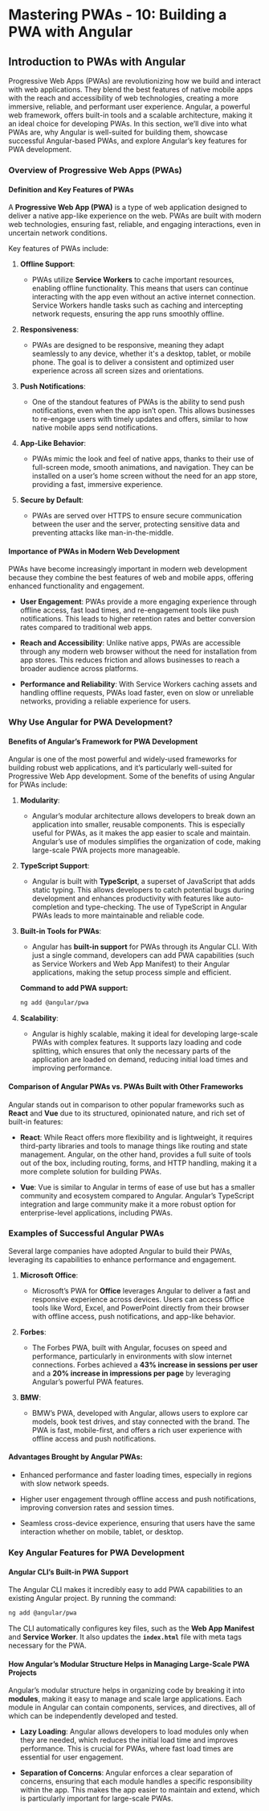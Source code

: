 # Mastering PWAs - 10: Building a PWA with Angular

## Introduction to PWAs with Angular

Progressive Web Apps (PWAs) are revolutionizing how we build and interact with web applications. They blend the best features of native mobile apps with the reach and accessibility of web technologies, creating a more immersive, reliable, and performant user experience. Angular, a powerful web framework, offers built-in tools and a scalable architecture, making it an ideal choice for developing PWAs. In this section, we’ll dive into what PWAs are, why Angular is well-suited for building them, showcase successful Angular-based PWAs, and explore Angular’s key features for PWA development.

### Overview of Progressive Web Apps (PWAs)

#### Definition and Key Features of PWAs

A **Progressive Web App (PWA)** is a type of web application designed to deliver a native app-like experience on the web. PWAs are built with modern web technologies, ensuring fast, reliable, and engaging interactions, even in uncertain network conditions.

Key features of PWAs include:

1. **Offline Support**:

   - PWAs utilize **Service Workers** to cache important resources, enabling offline functionality. This means that users can continue interacting with the app even without an active internet connection. Service Workers handle tasks such as caching and intercepting network requests, ensuring the app runs smoothly offline.

2. **Responsiveness**:

   - PWAs are designed to be responsive, meaning they adapt seamlessly to any device, whether it's a desktop, tablet, or mobile phone. The goal is to deliver a consistent and optimized user experience across all screen sizes and orientations.

3. **Push Notifications**:

   - One of the standout features of PWAs is the ability to send push notifications, even when the app isn’t open. This allows businesses to re-engage users with timely updates and offers, similar to how native mobile apps send notifications.

4. **App-Like Behavior**:

   - PWAs mimic the look and feel of native apps, thanks to their use of full-screen mode, smooth animations, and navigation. They can be installed on a user’s home screen without the need for an app store, providing a fast, immersive experience.

5. **Secure by Default**:

   - PWAs are served over HTTPS to ensure secure communication between the user and the server, protecting sensitive data and preventing attacks like man-in-the-middle.

#### Importance of PWAs in Modern Web Development

PWAs have become increasingly important in modern web development because they combine the best features of web and mobile apps, offering enhanced functionality and engagement.

- **User Engagement**: PWAs provide a more engaging experience through offline access, fast load times, and re-engagement tools like push notifications. This leads to higher retention rates and better conversion rates compared to traditional web apps.

- **Reach and Accessibility**: Unlike native apps, PWAs are accessible through any modern web browser without the need for installation from app stores. This reduces friction and allows businesses to reach a broader audience across platforms.

- **Performance and Reliability**: With Service Workers caching assets and handling offline requests, PWAs load faster, even on slow or unreliable networks, providing a reliable experience for users.

### Why Use Angular for PWA Development?

#### Benefits of Angular’s Framework for PWA Development

Angular is one of the most powerful and widely-used frameworks for building robust web applications, and it’s particularly well-suited for Progressive Web App development. Some of the benefits of using Angular for PWAs include:

1. **Modularity**:

   - Angular’s modular architecture allows developers to break down an application into smaller, reusable components. This is especially useful for PWAs, as it makes the app easier to scale and maintain. Angular’s use of modules simplifies the organization of code, making large-scale PWA projects more manageable.

2. **TypeScript Support**:

   - Angular is built with **TypeScript**, a superset of JavaScript that adds static typing. This allows developers to catch potential bugs during development and enhances productivity with features like auto-completion and type-checking. The use of TypeScript in Angular PWAs leads to more maintainable and reliable code.

3. **Built-in Tools for PWAs**:

   - Angular has **built-in support** for PWAs through its Angular CLI. With just a single command, developers can add PWA capabilities (such as Service Workers and Web App Manifest) to their Angular applications, making the setup process simple and efficient.

   **Command to add PWA support:**

   ```bash
   ng add @angular/pwa
   ```

4. **Scalability**:

   - Angular is highly scalable, making it ideal for developing large-scale PWAs with complex features. It supports lazy loading and code splitting, which ensures that only the necessary parts of the application are loaded on demand, reducing initial load times and improving performance.

#### Comparison of Angular PWAs vs. PWAs Built with Other Frameworks

Angular stands out in comparison to other popular frameworks such as **React** and **Vue** due to its structured, opinionated nature, and rich set of built-in features:

- **React**: While React offers more flexibility and is lightweight, it requires third-party libraries and tools to manage things like routing and state management. Angular, on the other hand, provides a full suite of tools out of the box, including routing, forms, and HTTP handling, making it a more complete solution for building PWAs.

- **Vue**: Vue is similar to Angular in terms of ease of use but has a smaller community and ecosystem compared to Angular. Angular’s TypeScript integration and large community make it a more robust option for enterprise-level applications, including PWAs.

### Examples of Successful Angular PWAs

Several large companies have adopted Angular to build their PWAs, leveraging its capabilities to enhance performance and engagement.

1. **Microsoft Office**:

   - Microsoft’s PWA for **Office** leverages Angular to deliver a fast and responsive experience across devices. Users can access Office tools like Word, Excel, and PowerPoint directly from their browser with offline access, push notifications, and app-like behavior.

2. **Forbes**:

   - The Forbes PWA, built with Angular, focuses on speed and performance, particularly in environments with slow internet connections. Forbes achieved a **43% increase in sessions per user** and a **20% increase in impressions per page** by leveraging Angular’s powerful PWA features.

3. **BMW**:

   - BMW’s PWA, developed with Angular, allows users to explore car models, book test drives, and stay connected with the brand. The PWA is fast, mobile-first, and offers a rich user experience with offline access and push notifications.

#### Advantages Brought by Angular PWAs:

- Enhanced performance and faster loading times, especially in regions with slow network speeds.

- Higher user engagement through offline access and push notifications, improving conversion rates and session times.

- Seamless cross-device experience, ensuring that users have the same interaction whether on mobile, tablet, or desktop.

### Key Angular Features for PWA Development

#### Angular CLI’s Built-in PWA Support

The Angular CLI makes it incredibly easy to add PWA capabilities to an existing Angular project. By running the command:

```bash
ng add @angular/pwa
```

The CLI automatically configures key files, such as the **Web App Manifest** and **Service Worker**. It also updates the **`index.html`** file with meta tags necessary for the PWA.

#### How Angular’s Modular Structure Helps in Managing Large-Scale PWA Projects

Angular’s modular structure helps in organizing code by breaking it into **modules**, making it easy to manage and scale large applications. Each module in Angular can contain components, services, and directives, all of which can be independently developed and tested.

- **Lazy Loading**: Angular allows developers to load modules only when they are needed, which reduces the initial load time and improves performance. This is crucial for PWAs, where fast load times are essential for user engagement.

- **Separation of Concerns**: Angular enforces a clear separation of concerns, ensuring that each module handles a specific responsibility within the app. This makes the app easier to maintain and extend, which is particularly important for large-scale PWAs.
